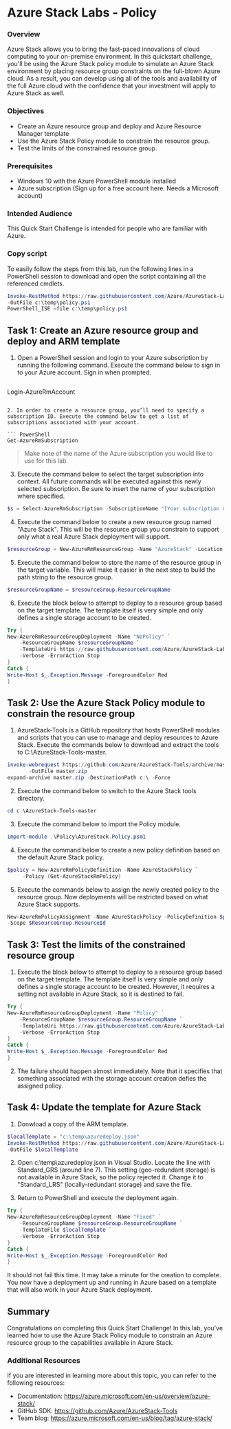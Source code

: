 # Azure Stack Labs - Policy

### Overview

Azure Stack allows you to bring the fast-paced innovations of cloud computing to your on-premise environment. In this quickstart challenge, you'll be using the Azure Stack policy module to simulate an Azure Stack environment by placing resource group constraints on the full-blown Azure cloud. As a result, you can develop using all of the tools and availability of the full Azure cloud with the confidence that your investment will apply to Azure Stack as well.

### Objectives	

- Create an Azure resource group and deploy and Azure Resource Manager template
- Use the Azure Stack Policy module to constrain the resource group.
- Test the limits of the constrained resource group.

### Prerequisites
- Windows 10 with the Azure PowerShell module installed
- Azure subscription (Sign up for a free account here. Needs a Microsoft account)

### Intended Audience
This Quick Start Challenge is intended for people who are familiar with Azure.

### Copy script
To easily follow the steps from this lab, run the following lines in a PowerShell session to download and open the script containing all the referenced cmdlets.

``` PowerShell
Invoke-RestMethod https://raw.githubusercontent.com/Azure/AzureStack-Labs/master/Policy/policy.ps1 ` 
-OutFile c:\temp\policy.ps1
PowerShell_ISE –file c:\temp\policy.ps1
```

## Task 1: Create an Azure resource group and deploy and ARM template
1. Open a PowerShell session and login to your Azure subscription by running the following command. Execute the command below to sign in to your Azure account. Sign in when prompted.

    ``` PowerShell
Login-AzureRmAccount
```

2. In order to create a resource group, you’ll need to specify a subscription ID. Execute the command below to get a list of subscriptions associated with your account.

``` PowerShell
Get-AzureRmSubscription
```

> Make note of the name of the Azure subscription you would like to use for this lab.
 
3. Execute the command below to select the target subscription into context. All future commands will be executed against this newly selected subscription. Be sure to insert the name of your subscription where specified.

``` PowerShell
$s = Select-AzureRmSubscription -SubscriptionName "[Your subscription name]"
```

4. Execute the command below to create a new resource group named "Azure Stack". This will be the resource group you constrain to support only what a real Azure Stack deployment will support.

``` PowerShell
$resourceGroup = New-AzureRmResourceGroup -Name "AzureStack" -Location "West US"
```

5. Execute the command below to store the name of the resource group in the target variable. This will make it easier in the next step to build the path string to the resource group.

``` PowerShell
$resourceGroupName = $resourceGroup.ResourceGroupName
```

6. Execute the block below to attempt to deploy to a resource group based on the target template. The template itself is very simple and only defines a single storage account to be created.

``` PowerShell
Try {
New-AzureRmResourceGroupDeployment -Name "NoPolicy" `
    -ResourceGroupName $resourceGroupName `
    -TemplateUri https://raw.githubusercontent.com/Azure/AzureStack-Labs/master/Policy/azuredeploy.json `
    -Verbose -ErrorAction Stop
}
Catch {
Write-Host $_.Exception.Message -ForegroundColor Red
}
```

## Task 2: Use the Azure Stack Policy module to constrain the resource group

1. AzureStack-Tools is a GitHub repository that hosts PowerShell modules and scripts that you can use to manage and deploy resources to Azure Stack. Execute the commands below to download and extract the tools to C:\AzureStack-Tools-master.

``` PowerShell
invoke-webrequest https://github.com/Azure/AzureStack-Tools/archive/master.zip `
       -OutFile master.zip
expand-archive master.zip -DestinationPath c:\ -Force
```

2. Execute the command below to switch to the Azure Stack tools directory.

``` PowerShell
cd c:\AzureStack-Tools-master
```

3. Execute the command below to import the Policy module.

``` PowerShell
import-module .\Policy\AzureStack.Policy.psm1
```

4. Execute the command below to create a new policy definition based on the default Azure Stack policy.

``` PowerShell
$policy = New-AzureRmPolicyDefinition -Name AzureStackPolicy `
     -Policy (Get-AzureStackRmPolicy)
```

5. Execute the commands below to assign the newly created policy to the resource group. Now deployments will be restricted based on what Azure Stack supports.

``` PowerShell
New-AzureRmPolicyAssignment -Name AzureStackPolicy -PolicyDefinition $policy `
-Scope $ResourceGroup.ResourceId
```

## Task 3: Test the limits of the constrained resource group
1. Execute the block below to attempt to deploy to a resource group based on the target template. The template itself is very simple and only defines a single storage account to be created. However, it requires a setting not available in Azure Stack, so it is destined to fail.

``` PowerShell
Try {
New-AzureRmResourceGroupDeployment -Name "Policy" `
    -ResourceGroupName $resourceGroup.ResourceGroupName `
    -TemplateUri https://raw.githubusercontent.com/Azure/AzureStack-Labs/master/Policy/azuredeploy.json `
    -Verbose -ErrorAction Stop
}
Catch {
Write-Host $_.Exception.Message -ForegroundColor Red
}
```
2.	The failure should happen almost immediately. Note that it specifies that something associated with the storage account creation defies the assigned policy.
 
## Task 4: Update the template for Azure Stack
1.	Donwload a copy of the ARM template.

``` PowerShell
$localTemplate = "c:\temp\azuredeploy.json"
Invoke-RestMethod https://raw.githubusercontent.com/Azure/AzureStack-Labs/master/Policy/azuredeploy.json `
-OutFile $localTemplate
```

2. Open c:\temp\azuredeploy.json in Visual Studio. Locate the line with Standard_GRS (around line 7). This setting (geo-redundant storage) is not available in Azure Stack, so the policy rejected it. Change it to "Standard_LRS" (locally-redundant storage) and save the file.
 
3. Return to PowerShell and execute the deployment again. 

``` PowerShell
Try {
New-AzureRmResourceGroupDeployment -Name "Fixed" `
    -ResourceGroupName $resourceGroup.ResourceGroupName `
    -TemplateFile $localTemplate `
    -Verbose -ErrorAction Stop
}
Catch {
Write-Host $_.Exception.Message -ForegroundColor Red
}
```

It should not fail this time. It may take a minute for the creation to complete. You now have a deployment up and running in Azure based on a template that will also work in your Azure Stack deployment.
 
## Summary

Congratulations on completing this Quick Start Challenge! In this lab, you’ve learned how to use the Azure Stack Policy module to constrain an Azure resource group to the capabilities available in Azure Stack.

### Additional Resources
If you are interested in learning more about this topic, you can refer to the following resources:
- Documentation: https://azure.microsoft.com/en-us/overview/azure-stack/
- GitHub SDK: https://github.com/Azure/AzureStack-Tools
- Team blog: https://azure.microsoft.com/en-us/blog/tag/azure-stack/
